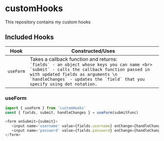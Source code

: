 # customHooks
This repository contains my custom hooks

## Included Hooks

 Hook | Constructed/Uses 
 ---- | ----------------
 `useForm` | Takes a callback function and returns: <br> ``` `fields` - an object whose keys you can name <br> `submit` - calls the callback function passed in with updated fields as arguments \n `handleChanges` - updates the `field` that you specify using dot notation. ```

### useForm
 ```javascript
import { useForm } from 'customHooks'
const { fields, submit, handleChanges } = useForm(submitFunc)

<form onSubmit={submit}>
    <input name='username' value={fields.username} onChange={handleChanges} />
    <input name='password' value={fields.password} onChange={handleChanges} />
</form>
```
